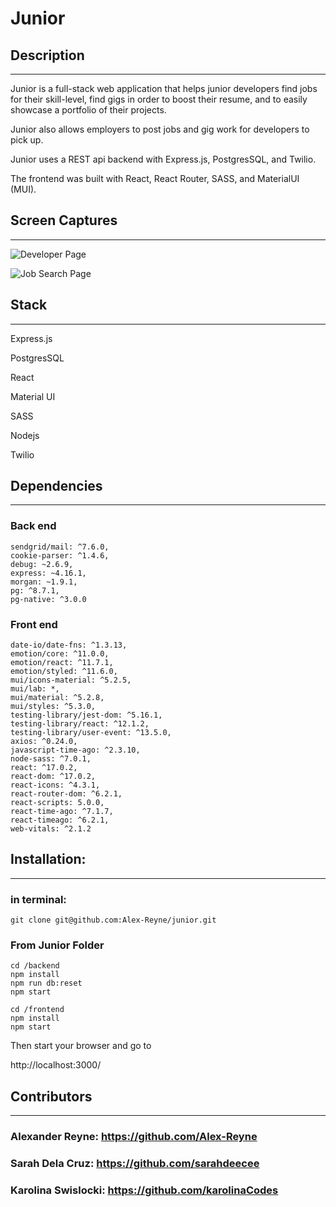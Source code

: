 # Junior

## Description

---

Junior is a full-stack web application that helps junior developers find jobs for their skill-level, find gigs in order to boost their resume, and to easily showcase a portfolio of their projects.

Junior also allows employers to post jobs and gig work for developers to pick up.

Junior uses a REST api backend with Express.js, PostgresSQL, and Twilio.

The frontend was built with React, React Router, SASS, and MaterialUI (MUI).

## Screen Captures

---

![Developer Page](frontend/public/videos/junior-dev-page.gif)

![Job Search Page](frontend/public/videos/junior-search-page.gif)

## Stack

---

Express.js

PostgresSQL

React

Material UI

SASS

Nodejs

Twilio

## Dependencies

---

### Back end

```
sendgrid/mail: ^7.6.0,
cookie-parser: ^1.4.6,
debug: ~2.6.9,
express: ~4.16.1,
morgan: ~1.9.1,
pg: ^8.7.1,
pg-native: ^3.0.0
```

### Front end

```
date-io/date-fns: ^1.3.13,
emotion/core: ^11.0.0,
emotion/react: ^11.7.1,
emotion/styled: ^11.6.0,
mui/icons-material: ^5.2.5,
mui/lab: *,
mui/material: ^5.2.8,
mui/styles: ^5.3.0,
testing-library/jest-dom: ^5.16.1,
testing-library/react: ^12.1.2,
testing-library/user-event: ^13.5.0,
axios: ^0.24.0,
javascript-time-ago: ^2.3.10,
node-sass: ^7.0.1,
react: ^17.0.2,
react-dom: ^17.0.2,
react-icons: ^4.3.1,
react-router-dom: ^6.2.1,
react-scripts: 5.0.0,
react-time-ago: ^7.1.7,
react-timeago: ^6.2.1,
web-vitals: ^2.1.2
```

## Installation:

---

### in terminal:

```
git clone git@github.com:Alex-Reyne/junior.git
```

### From Junior Folder

```
cd /backend
npm install
npm run db:reset
npm start
```

```
cd /frontend
npm install
npm start
```

Then start your browser and go to

http://localhost:3000/

## Contributors

---

### Alexander Reyne: https://github.com/Alex-Reyne

### Sarah Dela Cruz: https://github.com/sarahdeecee

### Karolina Swislocki: https://github.com/karolinaCodes
